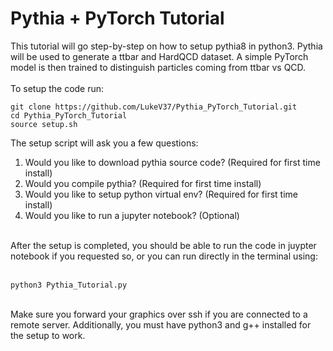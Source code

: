 # Pythia + PyTorch Tutorial
This tutorial will go step-by-step on how to setup pythia8 in python3. Pythia will be used to generate a ttbar and HardQCD dataset. A simple PyTorch model is then trained to distinguish particles coming from ttbar vs QCD. <br>
<br>
To setup the code run:
```
git clone https://github.com/LukeV37/Pythia_PyTorch_Tutorial.git
cd Pythia_PyTorch_Tutorial
source setup.sh
```
The setup script will ask you a few questions: <br>
<ol>
<li>Would you like to download pythia source code? (Required for first time install)</li>
<li>Would you compile pythia? (Required for first time install)</li>
<li>Would you like to setup python virtual env? (Required for first time install)</li>
<li>Would you like to run a jupyter notebook? (Optional)</li>
</ol>
<br>
After the setup is completed, you should be able to run the code in juypter notebook if you requested so, or you can run directly in the terminal using: <br>
<br>

```
python3 Pythia_Tutorial.py
```
<br>
Make sure you forward your graphics over ssh if you are connected to a remote server. Additionally, you must have python3 and g++ installed for the setup to work.
